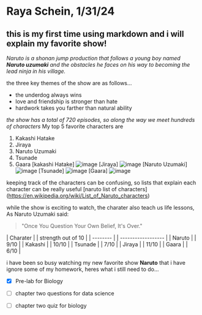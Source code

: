 # Raya Schein, 1/31/24
## this is my first time using markdown and i will explain my favorite show!
*Naruto is a shonan jump production that follows a young boy named **Naruto uzumaki** and the obstacles he faces on his way to becoming the lead ninja in his village.*

the three key themes of the show are as follows...
* the underdog always wins
* love and friendship is stronger than hate
* hardwork takes you farther than natural ability

*the show has a total of 720 episodes, so along the way we meet hundreds of characters*
My top 5 favorite characters are
1. Kakashi Hatake
2. Jiraya
3. Naruto Uzumaki
4. Tsunade
5. Gaara
[kakashi Hatake] ![image](https://github.com/rayaschein/rayadata110/assets/157661202/cce9630a-fb19-421a-92de-6da3fa6eec1f)
[Jiraya] ![image](https://github.com/rayaschein/rayadata110/assets/157661202/520859bd-0685-4148-b52a-897953deb042)
[Naruto Uzumaki] ![image](https://github.com/rayaschein/rayadata110/assets/157661202/882ca301-9ea6-49f5-a6cb-159578a86128)
[Tsunade] ![image](https://github.com/rayaschein/rayadata110/assets/157661202/ed775705-d9a9-4dd3-9cb1-7cede7fcbea2)
[Gaara] ![image](https://github.com/rayaschein/rayadata110/assets/157661202/85381901-92c5-48a1-9745-df42a40c1507)

keeping track of the characters can be confusing, so lists that explain each character can be really useful
[naruto list of characters] (https://en.wikipedia.org/wiki/List_of_Naruto_characters)

while the show is exciting to watch, the charater also teach us life lessons, As Naruto Uzumaki said:
> "Once You Question Your Own Belief, It's Over."

| Charater | | strength out of 10 |
| -------- | | ------------------ |
| Naruto   | | 9/10               |
| Kakashi  | | 10/10              |
| Tsunade  | | 7/10               |
| Jiraya   | | 11/10              |
| Gaara    | | 6/10               |


i have been so busy watching my new favorite show **Naruto** that i have ignore some of my homework, heres what i still need to do...
- [x] Pre-lab for Biology
- [ ] chapter two questions for data science
- [ ] chapter two quiz for biology


[^3]: Naruto was first a book series in japan before coming to american tv in 2005
